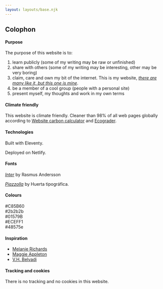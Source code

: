 ```yaml
---
layout: layouts/base.njk
---
```


## Colophon

#### Purpose

The purpose of this website is to:   
1. learn publicly (some of my writing may be raw or unfinished)
2. share with others (some of my writing may be interesting, other may be very boring)
3. claim, care and own my bit of the internet. This is my website, [*there are many like it, but this one is mine*](https://en.wikipedia.org/wiki/Rifleman%27s_Creed).
4. be a member of a cool group (people with a personal site)
5. present myself, my thoughts and work in my own terms

#### Climate friendly

This website is climate friendly. Cleaner than 98% of all web pages globally according to [Website carbon calculator](https://www.websitecarbon.com/website/carlosrodrigo-com/) and [Ecograder](https://ecograder.com/report/ui51eop7QVAu1piHLdKCnYav).

#### Technologies

Built with Eleventy.

Deployed on Netlify.

#### Fonts

[*Inter*](https://fonts.google.com/specimen/Inter) by Rasmus Andersson

*[Piazzolla](https://fonts.google.com/specimen/Piazzolla)* by Huerta tipográfica. 

#### Colours

<span class="square" style="background:var(--red);"></span> #C85B60   
<span class="square" style="background:var(--black);"></span> #2b2b2b   
<span class="square" style="background:var(--blue);"></span> #01579B  
<span class="square" style="background:var(--soft-grey);"></span> #ECEFF1    
<span class="square" style="background:var(--grey);"></span> #48575e   


#### Inspiration

- [Melanie Richards](https://melanie-richards.com/)
- [Maggie Appleton](https://maggieappleton.com/garden)
- [V.H. Belvadi](https://vhbelvadi.com/) 

#### Tracking and cookies

There is no tracking and no cookies in this website.